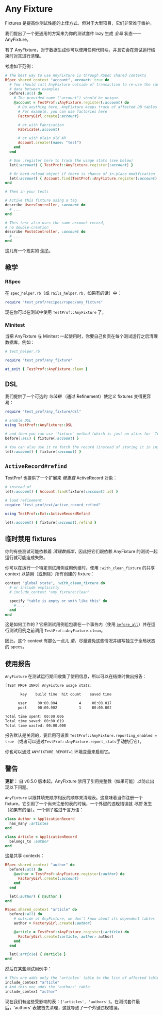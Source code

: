 # Any Fixture

Fixtures 是提高你测试性能的上佳方式，但对于大型项目，它们非常难于维护。

我们提出了一个更通用的方案来为你的测试套件 lazy 生成 _全局_ 状态—— AnyFixture。

有了 AnyFixture，对于数据生成你可以使用任何代码块，并且它会在测试运行结束时对其进行清理。

考虑如下范例：

```ruby
# The best way to use AnyFixture is through RSpec shared contexts
RSpec.shared_context "account", account: true do
  # You should call AnyFixture outside of transaction to re-use the same
  # data between examples
  before(:all) do
    # The provided name ("account") should be unique.
    @account = TestProf::AnyFixture.register(:account) do
      # Do anything here, AnyFixture keeps track of affected DB tables
      # For example, you can use factories here
      FactoryGirl.create(:account)

      # or with Fabrication
      Fabricate(:account)

      # or with plain old AR
      Account.create!(name: "test")
    end
  end

  # Use .register here to track the usage stats (see below)
  let(:account) { TestProf::AnyFixture.register(:account) }

  # Or hard-reload object if there is chance of in-place modification
  let(:account) { Account.find(TestProf::AnyFixture.register(:account).id) }
end

# Then in your tests

# Active this fixture using a tag
describe UsersController, :account do
  # ...
end

# This test also uses the same account record,
# no double-creation
describe PostsController, :account do
  # ...
end
```

这儿有一个现实的 [例子](http://bit.ly/any-fixture)。

## 教学

### RSpec

在 `spec_helper.rb`（或 `rails_helper.rb`，如果有的话）中：

```ruby
require "test_prof/recipes/rspec/any_fixture"
```

现在你可以在测试中使用 `TestProf::AnyFixture` 了。

### Minitest

当把 AnyFixture 与 Minitest 一起使用时，你要自己负责在每个测试运行之后清理数据库。例如：

```ruby
# test_helper.rb

require "test_prof/any_fixture"

at_exit { TestProf::AnyFixture.clean }
```

## DSL

我们提供了一个可选的 _句法糖_ （通过 Refinement）使定义 fixtures 变得更容易：

```ruby
require "test_prof/any_fixture/dsl"

# Enable DSL
using TestProf::AnyFixture::DSL

# and then you can use `fixture` method (which is just an alias for `TestProf::AnyFixture.register`)
before(:all) { fixture(:account) }

# You can also use it to fetch the record (instead of storing it in instance variable)
let(:account) { fixture(:account) }
```

## `ActiveRecord#refind`

TestProf 也提供了一个扩展来 _硬重载_ ActiveRecord 对象：

```ruby
# instead of
let(:account) { Account.find(fixture(:account).id) }

# load refinement
require "test_prof/ext/active_record_refind"

using TestProf::Ext::ActiveRecordRefind

let(:account) { fixture(:account).refind }
```

## 临时禁用 fixtures

你的有些测试可能依赖着 _清理数据库_，因此把它们跟依赖 AnyFixture 的测试一起运行就可能造成失败。

你可以在运行一个特定测试用例或用例组时，使用 `:with_clean_fixture` 的共享 context 以禁用（或删除）所有创建的 fixture：

```ruby
context "global state", :with_clean_fixture do
  # or include explicitly
  # include_context "any_fixture:clean"

  specify "table is empty or smth like this" do
    # ...
  end
end
```

这是如何工作的？它把测试用例组包裹在一个事务内（使用 [`before_all`](./before_all.md)）并在运行测试用例之前调用 `TestProf::AnyFixture.clean`。

因此，这个 context 有那么一点儿 _重_。尽量避免这些情况并编写独立于全局状态的 specs。

## 使用报告

`AnyFixture` 在测试运行期间收集了使用信息，所以可以在结束时做出报告：

```sh
[TEST PROF INFO] AnyFixture usage stats:

       key    build time  hit count    saved time

      user     00:00.004          4     00:00.017
      post     00:00.002          1     00:00.002

Total time spent: 00:00.006
Total time saved: 00:00.019
Total time wasted: 00:00.000
```

报告默认是关闭的，要启用可设置 `TestProf::AnyFixture.reporting_enabled = true` （或者可以通过`TestProf::AnyFixture.report_stats`手动执行它）。

你也可以通过 `ANYFIXTURE_REPORT=1` 环境变量来启用它。

## 警告

**更新：** 自 v0.5.0 版本起，AnyFixture 禁用了引用完整性（如果可能）以防止出现以下问题。

`AnyFixture` 以跟其填充顺序相反的顺序来清理表。这意味着当你注册一个 fixture，它引用了一个尚未注册的表的时候，一个外键的违规错误就 _可能_ 发生（如果有的话）。一个例子胜过千言万语：

```ruby
class Author < ApplicationRecord
  has_many :articles
end

class Article < ApplicationRecord
  belongs_to :author
end
```

这是共享 contexts：

```ruby
RSpec.shared_context "author" do
  before(:all) do
    @author = TestProf::AnyFixture.register(:author) do
      FactoryGirl.create(:account)
    end
  end

  let(:author) { @author }
end

RSpec.shared_context "article" do
  before(:all) do
    # outside of AnyFixture, we don't know about its dependent tables
    author = FactoryGirl.create(:author)

    @article = TestProf::AnyFixture.register(:article) do
      FactoryGirl.create(:article, author: author)
    end
  end

  let(:article) { @article }
end
```

然后在某些测试用例中：

```ruby
# This one adds only the 'articles' table to the list of affected tables
include_context "article"
# And this one adds the 'authors' table
include_context "author"
```

现在我们有这些受影响的表：`['articles', 'authors']`。在测试套件最后，'authors' 表被首先清理，这就导致了一个外键违规错误。

